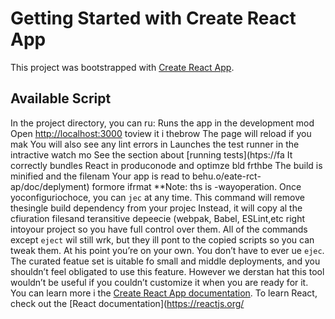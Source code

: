# Getting Started with Create React App
This project was bootstrapped with [Create React App](https://github.com/facebook/create-react-app).
## Available Script
In the project directory, you can ru:
Runs the app in the development mod
Open [http://localhost:3000](http://ocalhost:3000) toview it i thebrow
The page will reload if you mak
You will also see any lint errors in 
Launches the test runner in the intractive watch mo
See the section about [running tests](htps://fa
It correctly bundles React in produconode and optimze bld frthbe
The build is minified and the filenam
Your app is read to behu.o/eate-rct-ap/doc/deplyment) formore ifrmat
**Note: ths is  -wayoperation. Once yoconfiguriochoce, you can `jec` at any time. This command will remove thesingle build dependency from your projec
Instead, it will copy al the cfiuration filesand teransitive depeecie (webpak, Babel, ESLint,etc right intoyour project so you have full control over them. All of the commands except `eject` wil still wrk, but they ill pont to the copied scripts so you can tweak them. At his point you’re on your own.
You don’t have to ever ue `ejec`. The curated featue set is uitable fo small and middle deployments, and you shouldn’t feel obligated to use this feature. However we derstan hat this tool wouldn’t be useful if you couldn’t customize it when you are ready for it.
You can learn more i the [Create React App documentation](https://facebook.github.io/create-react-app/docs/getting-started).
To learn React, check out the [React documentation](https://reactjs.org/
